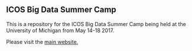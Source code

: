 ICOS Big Data Summer Camp
-------------------------

This is a repository for the ICOS Big Data Summer Camp being held at the University of Michigan from May 14-18 2017.

Please visit the [main website.](https://icosbigdatacamp.github.io/2018-summer-camp/)
